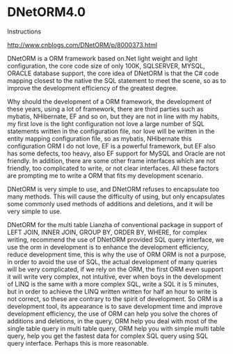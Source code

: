 # DNetORM4.0

Instructions

http://www.cnblogs.com/DNetORM/p/8000373.html

DNetORM is a ORM framework based on.Net light weight and light configuration, the core code size of only 100K, SQLSERVER, MYSQL, ORACLE database support, the core idea of DNetORM is that the C# code mapping closest to the native the SQL statement to meet the scene, so as to improve the development efficiency of the greatest degree.


Why should the development of a ORM framework, the development of these years, using a lot of framework, there are third parties such as mybatis, NHibernate, EF and so on, but they are not in line with my habits, my first love is the light configuration not love a large number of SQL statements written in the configuration file, nor love will be written in the entity mapping configuration file, so as mybatis, NHibernate this configuration ORM I do not love, EF is a powerful framework, but EF also has some defects, too heavy, also EF support for MySQL and Oracle are not friendly. In addition, there are some other frame interfaces which are not friendly, too complicated to write, or not clear interfaces. All these factors are prompting me to write a ORM that fits my development scenario.


DNetORM is very simple to use, and DNetORM refuses to encapsulate too many methods. This will cause the difficulty of using, but only encapsulates some commonly used methods of additions and deletions, and it will be very simple to use.


DNetORM for the multi table Lianzha of conventional package in support of LEFT JOIN, INNER JOIN, GROUP BY, ORDER BY, WHERE, for complex writing, recommend the use of DNetORM provided SQL query interface, we use the orm in development is to enhance the development efficiency, reduce development time, this is why the use of ORM ORM is not a purpose, in order to avoid the use of SQL, the actual development of many queries will be very complicated, if we rely on the ORM, the first ORM even support it will write very complex, not intuitive, ever when boys in the development of LINQ is the same with a more complex SQL, write a SQL it is 5 minutes, but in order to achieve the LINQ written written for half an hour to write is not correct, so these are contrary to the spirit of development. So ORM is a development tool, its appearance is to save development time and improve development efficiency, the use of ORM can help you solve the chores of additions and deletions, in the query, ORM help you deal with most of the single table query in multi table query, ORM help you with simple multi table query, help you get the fastest data for complex SQL query using SQL query interface. Perhaps this is more reasonable.
